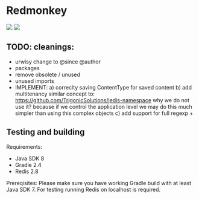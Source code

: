 # Redmonkey

[![][travis img]][travis]
[![][license img]][license]

TODO: cleanings:
---------------------
- urwisy change to @since @author
- packages
- remove obsolete / unused
- unused imports
- IMPLEMENT: 
a) correclty saving ContentType for saved content
b) add multitenancy
similar concept to: https://github.com/TrigonicSolutions/jedis-namespace
why we do not use it? because if we control the application level we may do this much simpler than using this complex
objects
c) add support for full regexp + 

Testing and building
---------------------
Requirements: 

+	Java SDK 8 
+	Gradle 2.4
+	Redis 2.8

Prereqisites:
Please make sure you have working Gradle build with at least Java SDK 7. For testing running Redis on localhost is 
required.

[travis]:https://travis-ci.org/jszczepankiewicz/redmonkey
[travis img]:https://travis-ci.org/jszczepankiewicz/redmonkey.svg?branch=master
[license]:LICENSE
[license img]:https://img.shields.io/github/license/mashape/apistatus.svg
